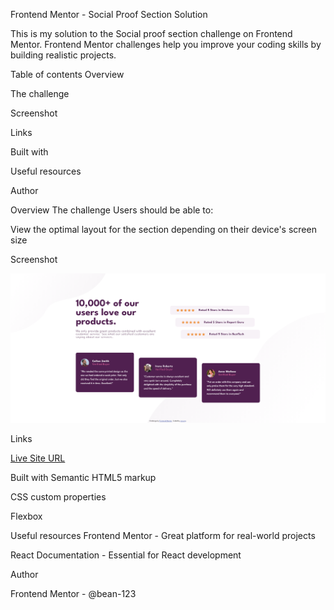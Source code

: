Frontend Mentor - Social Proof Section Solution

This is my solution to the Social proof section challenge on Frontend Mentor. Frontend Mentor challenges help you improve your coding skills by building realistic projects.

Table of contents
Overview

The challenge

Screenshot

Links

Built with

Useful resources

Author


Overview
The challenge
Users should be able to:

View the optimal layout for the section depending on their device's screen size

Screenshot

![page](images/page.png)

Links

[Live Site URL](https://bean-123.github.io/Social-proof-section/)

Built with
Semantic HTML5 markup

CSS custom properties

Flexbox

Useful resources
Frontend Mentor - Great platform for real-world projects

React Documentation - Essential for React development

Author

Frontend Mentor - @bean-123
